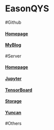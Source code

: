 # EasonQYS
#Github
#### [Homepage](https://easonqys.github.io/?target=_blank)
#### [MyBlog](https://easonqys.github.io/myblog)

#Server
#### [Homepage](http://39.106.220.59:801/)
#### [Jupyter](http://39.106.220.59:8888/)
#### [TensorBoard](http://39.106.220.59:6006/)
#### [Storage](http://39.106.220.59:880/)
#### [Yuncan](http://39.106.220.59:8889/)

#Others
